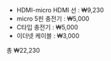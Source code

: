 * HDMI-micro HDMI 선 : ₩9,230
* micro 5핀 충전기 : ₩5,000
* C타입 충전기 : ₩5,000
* 이더넷 케이블 : ₩3,000

총 ₩22,230
